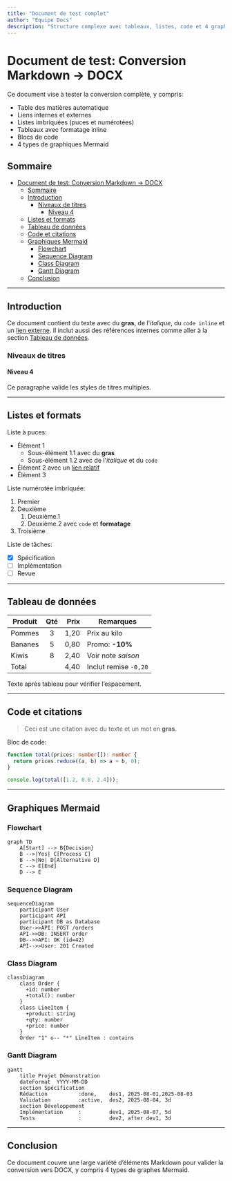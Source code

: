```yaml
---
title: "Document de test complet"
author: "Equipe Docs"
description: "Structure complexe avec tableaux, listes, code et 4 graphes Mermaid"
---
```


# Document de test: Conversion Markdown → DOCX

Ce document vise à tester la conversion complète, y compris:

- Table des matières automatique
- Liens internes et externes
- Listes imbriquées (puces et numérotées)
- Tableaux avec formatage inline
- Blocs de code
- 4 types de graphiques Mermaid

## Sommaire

- [Document de test: Conversion Markdown → DOCX](#document-de-test-conversion-markdown--docx)
  - [Sommaire](#sommaire)
  - [Introduction](#introduction)
    - [Niveaux de titres](#niveaux-de-titres)
      - [Niveau 4](#niveau-4)
  - [Listes et formats](#listes-et-formats)
  - [Tableau de données](#tableau-de-données)
  - [Code et citations](#code-et-citations)
  - [Graphiques Mermaid](#graphiques-mermaid)
    - [Flowchart](#flowchart)
    - [Sequence Diagram](#sequence-diagram)
    - [Class Diagram](#class-diagram)
    - [Gantt Diagram](#gantt-diagram)
  - [Conclusion](#conclusion)

---

## Introduction

Ce document contient du texte avec du **gras**, de l'*italique*, du `code inline` et un [lien externe](https://example.com). Il inclut aussi des références internes comme aller à la section [Tableau de données](#tableau-de-donnees).

### Niveaux de titres

#### Niveau 4

Ce paragraphe valide les styles de titres multiples.

---

## Listes et formats

Liste à puces:

- Élément 1
  - Sous-élément 1.1 avec du **gras**
  - Sous-élément 1.2 avec de l'*italique* et du `code`
- Élément 2 avec un [lien relatif](#conclusion)
- Élément 3

Liste numérotée imbriquée:

1. Premier
2. Deuxième
   1. Deuxième.1
   2. Deuxième.2 avec `code` et **formatage**
3. Troisième

Liste de tâches:

- [x] Spécification
- [ ] Implémentation
- [ ] Revue

---

## Tableau de données

| Produit  | Qté | Prix | Remarques             |
|----------|:---:|-----:|-----------------------|
| Pommes   |  3  | 1,20 | Prix au kilo          |
| Bananes  |  5  | 0,80 | Promo: **-10%**       |
| Kiwis    |  8  | 2,40 | Voir note *saison*    |
| Total    |     | 4,40 | Inclut remise `-0,20` |

Texte après tableau pour vérifier l’espacement.

---

## Code et citations

> Ceci est une citation avec du texte et un mot en **gras**.

Bloc de code:

```ts
function total(prices: number[]): number {
  return prices.reduce((a, b) => a + b, 0);
}

console.log(total([1.2, 0.8, 2.4]));
```

---

## Graphiques Mermaid

### Flowchart

```mermaid
graph TD
    A[Start] --> B{Decision}
    B -->|Yes| C[Process C]
    B -->|No| D[Alternative D]
    C --> E[End]
    D --> E
```

### Sequence Diagram

```mermaid
sequenceDiagram
    participant User
    participant API
    participant DB as Database
    User->>API: POST /orders
    API->>DB: INSERT order
    DB-->>API: OK (id=42)
    API-->>User: 201 Created
```

### Class Diagram

```mermaid
classDiagram
    class Order {
      +id: number
      +total(): number
    }
    class LineItem {
      +product: string
      +qty: number
      +price: number
    }
    Order "1" o-- "*" LineItem : contains
```

### Gantt Diagram

```mermaid
gantt
    title Projet Démonstration
    dateFormat  YYYY-MM-DD
    section Spécification
    Rédaction          :done,    des1, 2025-08-01,2025-08-03
    Validation         :active,  des2, 2025-08-04, 3d
    section Développement
    Implémentation     :         dev1, 2025-08-07, 5d
    Tests              :         dev2, after dev1, 3d
```

---

## Conclusion

Ce document couvre une large variété d’éléments Markdown pour valider la conversion vers DOCX, y compris 4 types de graphes Mermaid.
